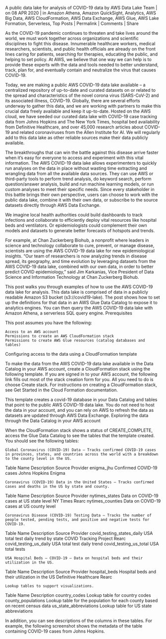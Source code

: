A public data lake for analysis of COVID-19 data
by AWS Data Lake Team | on 08 APR 2020 | in Amazon Athena, Amazon QuickSight, Analytics, AWS Big Data, AWS CloudFormation, AWS Data Exchange, AWS Glue, AWS Lake Formation, Serverless, Top Posts | Permalink | Comments |  Share

As the COVID-19 pandemic continues to threaten and take lives around the world, we must work together across organizations and scientific disciplines to fight this disease. Innumerable healthcare workers, medical researchers, scientists, and public health officials are already on the front lines caring for patients, searching for therapies, educating the public, and helping to set policy. At AWS, we believe that one way we can help is to provide these experts with the data and tools needed to better understand, track, plan for, and eventually contain and neutralize the virus that causes COVID-19.

Today, we are making a public AWS COVID-19 data lake available – a centralized repository of up-to-date and curated datasets on or related to the spread and characteristics of the novel corona virus (SARS-CoV-2) and its associated illness, COVID-19. Globally, there are several efforts underway to gather this data, and we are working with partners to make this crucial data freely available and keep it up-to-date. Hosted on the AWS cloud, we have seeded our curated data lake with COVID-19 case tracking data from Johns Hopkins and The New York Times, hospital bed availability from Definitive Healthcare, and over 45,000 research articles about COVID-19 and related coronaviruses from the Allen Institute for AI. We will regularly add to this data lake as other reliable sources make their data publicly available.

The breakthroughs that can win the battle against this disease arrive faster when it’s easy for everyone to access and experiment with this vital information. The AWS COVID-19 data lake allows experimenters to quickly run analyses on the data in place without wasting time extracting and wrangling data from all the available data sources. They can use AWS or third-party tools to perform trend analysis, do keyword search, perform question/answer analysis, build and run machine learning models, or run custom analyses to meet their specific needs. Since every stakeholder in this battle brings their own perspective, users can choose to work with the public data lake, combine it with their own data, or subscribe to the source datasets directly through AWS Data Exchange.

We imagine local health authorities could build dashboards to track infections and collaborate to efficiently deploy vital resources like hospital beds and ventilators. Or epidemiologists could complement their own models and datasets to generate better forecasts of hotspots and trends.

For example, at Chan Zuckerberg Biohub, a nonprofit where leaders in science and technology collaborate to cure, prevent, or manage disease, scientists are using the AWS COVID-19 data lake for new epidemiological insights. “Our team of researchers is now analyzing trends in disease spread, its geography, and time evolution by leveraging datasets from the AWS COVID-19 data lake, combined with our own data, in order to better predict COVID epidemiology,” said Jim Karkanias, Vice President of Data Science and Information Technology at Chan Zuckerberg Biohub.

This post walks you through examples of how to use the AWS COVID-19 data lake for analysis. This data lake is comprised of data in a publicly readable Amazon S3 bucket (s3://covid19-lake). The post shows how to set up the definitions for that data in an AWS Glue Data Catalog to expose it to analytics engines. You can then query the AWS COVID-19 data lake with Amazon Athena, a serverless SQL query engine.
Prerequisites

This post assumes you have the following:

    Access to an AWS account
    Permissions to create an AWS CloudFormation stack
    Permissions to create AWS Glue resources (catalog databases and tables)

Configuring access to the data using a CloudFormation template

To make the data from the AWS COVID-19 data lake available in the Data Catalog in your AWS account, create a CloudFormation stack using the following template. If you are signed in to your AWS account, the following link fills out most of the stack creation form for you. All you need to do is choose Create stack. For instructions on creating a CloudFormation stack, see Get Started in the Cloud Formation documentation.

This template creates a covid-19 database in your Data Catalog and tables that point to the public AWS COVID-19 data lake. You do not need to host the data in your account, and you can rely on AWS to refresh the data as datasets are updated through AWS Data Exchange.
Exploring the data through the Data Catalog in your AWS account

When the CloudFormation stack shows a status of CREATE_COMPLETE, access the Glue Data Catalog to see the tables that the template created. You should see the following tables:

    Global Coronavirus (COVID-19) Data – Tracks confirmed COVID-19 cases in provinces, states, and countries across the world with a breakdown to the county level in the US.

 
Table Name 	Description 	Source 	Provider
enigma_jhu 	Confirmed COVID-19 cases 	Johns Hopkins 	Enigma

 

    Coronavirus (COVID-19) Data in the United States – Tracks confirmed cases and deaths in the US by state and county.

 
Table Name 	Description 	Source 	Provider
nytimes_states 	Data on COVID-19 cases at US state level 	NY Times 	Rearc
nytimes_counties 	Data on COVID-19 cases at US county level

 

    Coronavirus Disease (COVID-19) Testing Data – Tracks the number of people tested, pending tests, and positive and negative tests for COVID-19.

 
Table Name 	Description 	Source 	Provider
covid_testing_states_daily 	USA total test daily trend by state 	COVID Tracking Project 	Rearc
covid_testing_us_daily 	USA total test daily trend
covid_testing_us_total 	USA total tests

 

    USA Hospital Beds – COVID-19 – Data on hospital beds and their utilization in the US.

 
Table Name 	Description 	Source 	Provider
hospital_beds 	Hospital beds and their utilization in the US 	Definitive Healthcare 	Rearc



    Lookup tables to support visualizations.

 
Table Name 	Description
country_codes 	Lookup table for country codes
county_populations 	Lookup table for the population for each county based on recent census data
us_state_abbreviations 	Lookup table for US state abbreviations

In addition, you can see descriptions of the columns in these tables. For example, the following screenshot shows the metadata of the table containing COVID-19 cases from Johns Hopkins.
